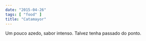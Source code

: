 ```yaml
---
date: "2015-04-26"
tags: [ "food" ]
title: "Catamayor"
---
```

Um pouco azedo, sabor intenso. Talvez tenha passado do ponto.
